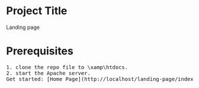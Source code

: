 # Project Title
Landing page

# Prerequisites
<pre>
1. clone the repo file to \xamp\htdocs.
2. start the Apache server.
Get started: [Home Page](http://localhost/landing-page/index.html).
</pre>

